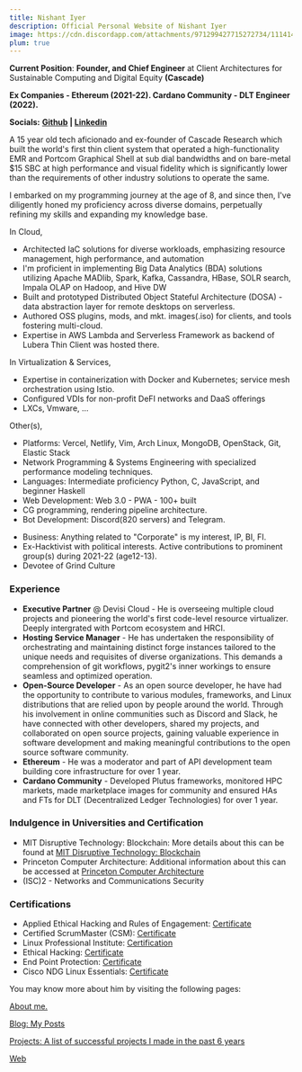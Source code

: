 ```yaml
---
title: Nishant Iyer
description: Official Personal Website of Nishant Iyer
image: https://cdn.discordapp.com/attachments/971299427715272734/1114144376311001168/Nishant_Iyer.png
plum: true
---
```



**Current Position**: **Founder, and Chief Engineer** at Client Architectures for Sustainable Computing and Digital Equity **(Cascade)**

**Ex Companies - Ethereum (2021-22). Cardano Community - DLT Engineer (2022).**

**Socials:** **[Github](https://github.com/NishantIyer) | [Linkedin](https://www.linkedin.com/in/n1sh/)**

A 15 year old tech aficionado and ex-founder of Cascade Research which built the world's first thin client system that operated a high-functionality EMR and Portcom Graphical Shell at sub dial bandwidths and on bare-metal $15 SBC at high performance and visual fidelity which is significantly lower than the requirements of other industry solutions to operate the same. 

I embarked on my programming journey at the age of 8, and since then, I've diligently honed my proficiency across diverse domains, perpetually refining my skills and expanding my knowledge base.

In Cloud,

- Architected IaC solutions for diverse workloads, emphasizing resource management, high performance, and automation
- I'm proficient in implementing Big Data Analytics (BDA) solutions utilizing Apache MADlib, Spark, Kafka, Cassandra, HBase, SOLR search, Impala OLAP on Hadoop, and Hive DW
- Built and prototyped Distributed Object Stateful Architecture (DOSA) - data abstraction layer for remote desktops on serverless.
- Authored OSS plugins, mods, and mkt. images(.iso) for clients, and tools fostering multi-cloud.
- Expertise in AWS Lambda and Serverless Framework as backend of Lubera Thin Client was hosted there. 

In Virtualization & Services,

- Expertise in containerization with Docker and Kubernetes; service mesh orchestration using Istio.
- Configured VDIs for non-profit DeFI networks and DaaS offerings
- LXCs, Vmware, ...

Other(s),

- Platforms: Vercel, Netlify, Vim, Arch Linux, MongoDB, OpenStack, Git, Elastic Stack 
- Network Programming & Systems Engineering with specialized performance modeling techniques. 
- Languages: Intermediate proficiency Python, C, JavaScript, and beginner Haskell 
- Web Development: Web 3.0 - PWA - 100+ built 
- CG programming, rendering pipeline architecture. 
- Bot Development: Discord(820 servers) and Telegram.

+ Business: Anything related to "Corporate" is my interest, IP, BI, FI. 
+ Ex-Hacktivist with political interests. Active contributions to prominent group(s) during 2021-22 (age12-13).
+ Devotee of Grind Culture
  
### Experience 

- **Executive Partner** @ Devisi Cloud - He is overseeing multiple cloud projects and pioneering the world's first code-level resource virtualizer. Deeply intergrated with Portcom ecosystem and HRCI.
- **Hosting Service Manager** - He has undertaken the responsibility of orchestrating and maintaining distinct forge instances tailored to the unique needs and requisites of diverse organizations. This demands a comprehension of git workflows, pygit2's inner workings to ensure seamless and optimized operation.
- **Open-Source Developer** - As an open source developer, he have had the opportunity to contribute to various modules, frameworks, and Linux distributions that are relied upon by people around the world. Through his involvement in online communities such as Discord and Slack, he have connected with other developers, shared my projects, and collaborated on open source projects, gaining valuable experience in software development and making meaningful contributions to the open source software community.
- **Ethereum** - He was a moderator and part of API development team building core infrastructure for over 1 year.
- **Cardano Community** - Developed Plutus frameworks, monitored HPC markets, made marketplace images for community and ensured HAs and FTs for DLT (Decentralized Ledger Technologies) for over 1 year.

### Indulgence in Universities and Certification

- MIT Disruptive Technology: Blockchain: More details about this can be found at [MIT Disruptive Technology: Blockchain](https://www.mit.edu)
- Princeton Computer Architecture: Additional information about this can be accessed at [Princeton Computer Architecture](https://www.princeton.edu)
- (ISC)2 - Networks and Communications Security

### Certifications

- Applied Ethical Hacking and Rules of Engagement: [Certificate](https://media.licdn.com/dms/image/C562DAQH0OYppOEfgrA/profile-treasury-image-shrink_800_800/0/1676173344683?e=1686844800&v=beta&t=pQrdkXJbVbAMMnDJdPK71pWo08-bg7lgurWuKMxZnf0)
- Certified ScrumMaster (CSM): [Certificate](https://www.credential.net/3d137be0-ec6a-42b9-82ef-667d9c72212a#gs.qkn3lv)
- Linux Professional Institute: [Certification](https://www.lpi.org/our-certifications/lpic-3-305-overview)
- Ethical Hacking: [Certificate](https://media.discordapp.net/attachments/932975399552577576/933004999196278814/The_Complete_Cyber_Security_Course_Hackers_Exposed.png?width=574&height=406)
- End Point Protection: [Certificate](https://media.discordapp.net/attachments/932975399552577576/933005243556433960/End_Point_Protection.png?width=574&height=406)
- Cisco NDG Linux Essentials: [Certificate](https://id.cisco.com/signin/refresh-auth-state/00pKZ9NRC7-T8QIpP-cUNFQiwv2s6yTr41XFBioDFD)

You may know more about him by visiting the following pages:

<a href="https://nishantiyer.netlify.app/about" target="_blank">About me.</a>

<a href="https://nishantiyer.netlify.app/posts" target="_blank">Blog: My Posts</a>

<a href="https://nishantiyer.netlify.app/projects" target="_blank">Projects: A list of successful projects I made in the past 6 years</a>

<a href="https://nishantiyer.netlify.app/projects#web-apps" target="_blank">Web</a>
